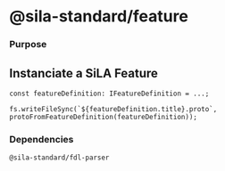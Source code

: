 # @sila-standard/feature

### Purpose
## Instanciate a SiLA Feature
```
const featureDefinition: IFeatureDefinition = ...;

fs.writeFileSync(`${featureDefinition.title}.proto`, protoFromFeatureDefinition(featureDefinition));

```

### Dependencies
```
@sila-standard/fdl-parser
```

